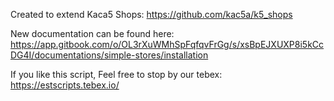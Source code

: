 Created to extend Kaca5 Shops: https://github.com/kac5a/k5_shops

New documentation can be found here: https://app.gitbook.com/o/OL3rXuWMhSpFqfqvFrGg/s/xsBpEJXUXP8i5kCcDG4I/documentations/simple-stores/installation

If you like this script,
Feel free to stop by our tebex: https://estscripts.tebex.io/
